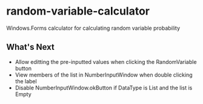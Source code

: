 # random-variable-calculator
Windows.Forms calculator for calculating random variable probability

## What's Next
* Allow editting the pre-inputted values when clicking the RandomVariable button
* View members of the list in NumberInputWindow when double clicking the label
* Disable NumberInputWindow.okButton if DataType is List and the list is Empty